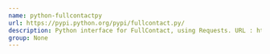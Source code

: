 ```yaml
---
name: python-fullcontactpy
url: https://pypi.python.org/pypi/fullcontact.py/
description: Python interface for FullContact, using Requests. URL : https://pypi.python.org/pypi/fullcontact.py/ Groups : None
group: None
---
```

